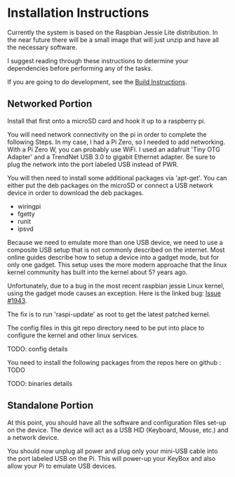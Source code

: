 # Installation Instructions

Currently the system is based on the Raspbian Jessie Lite distribution. In the near future
there will be a small image that will just unzip and have all the necessary software.

I suggest reading through these instructions to determine your dependencies before performing any of the tasks.

If you are going to do development, see the [Build Instructions](../Build/BUILD.md).

## Networked Portion

Install that first onto a microSD card and hook it up to a raspberry pi.

You will need network connectivity on the pi in order to complete the following Steps. In my case, I had a Pi Zero,
so I needed to add networking. With a Pi Zero W, you can probably use WiFi.
I used an adafruit 'Tiny OTG Adapter' and a TrendNet USB 3.0 to gigabit Ethernet adapter. Be sure to plug the network into the port
labeled USB instead of PWR.

You will then need to install some additional packages via 'apt-get'. You can either put the deb packages on the 
microSD or connect a USB network device in order to download the deb packages.

* wiringpi
* fgetty
* runit
* ipsvd

Because we need to emulate more than one USB device, we need to use a composite USB setup that is not commonly
described on the internet. Most online guides describe how to setup a device into a gadget mode, but for only one
gadget. This setup uses the more modern approache that the linux kernel community has built into the kernel about 5? years ago.

Unfortunately, due to a bug in the most recent raspbian jessie Linux kernel, using the gadget mode causes an exception.
Here is the linked bug: [Issue #1943](https://github.com/raspberrypi/linux/issues/1943).

The fix is to run 'raspi-update' as root to get the latest patched kernel.

The config files in this git repo directory need to be put into place to configure the kernel and other
linux services.

TODO: config details

You need to install the following packages from the repos here on github : TODO

TODO: binaries details

## Standalone Portion

At this point, you should have all the software and configuration files set-up on the device.
The device will act as a USB HID (Keyboard, Mouse, etc.) and a network device.

You should now unplug all power and plug only your mini-USB cable into the port labeled USB on the Pi.
This will power-up your KeyBox and also allow your Pi to emulate USB devices.



